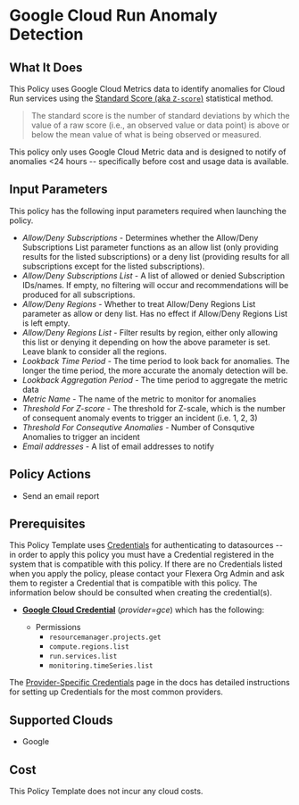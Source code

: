 # Google Cloud Run Anomaly Detection

## What It Does

This Policy uses Google Cloud Metrics data to identify anomalies for Cloud Run services using the [Standard Score (aka `Z-score`)](https://en.wikipedia.org/wiki/Standard_score) statistical method.

> The standard score is the number of standard deviations by which the value of a raw score (i.e., an observed value or data point) is above or below the mean value of what is being observed or measured.

This policy only uses Google Cloud Metric data and is designed to notify of anomalies <24 hours -- specifically before cost and usage data is available.

## Input Parameters

This policy has the following input parameters required when launching the policy.

- *Allow/Deny Subscriptions* - Determines whether the Allow/Deny Subscriptions List parameter functions as an allow list (only providing results for the listed subscriptions) or a deny list (providing results for all subscriptions except for the listed subscriptions).
- *Allow/Deny Subscriptions List* - A list of allowed or denied Subscription IDs/names. If empty, no filtering will occur and recommendations will be produced for all subscriptions.
- *Allow/Deny Regions* - Whether to treat Allow/Deny Regions List parameter as allow or deny list. Has no effect if Allow/Deny Regions List is left empty.
- *Allow/Deny Regions List* - Filter results by region, either only allowing this list or denying it depending on how the above parameter is set. Leave blank to consider all the regions.
- *Lookback Time Period* - The time period to look back for anomalies. The longer the time period, the more accurate the anomaly detection will be.
- *Lookback Aggregation Period* - The time period to aggregate the metric data
- *Metric Name* - The name of the metric to monitor for anomalies
- *Threshold For Z-score* - The threshold for Z-scale, which is the number of consequent anomaly events to trigger an incident (i.e. 1, 2, 3)
- *Threshold For Consequtive Anomalies* - Number of Consqutive Anomalies to trigger an incident
- *Email addresses* - A list of email addresses to notify

## Policy Actions

- Send an email report

## Prerequisites

This Policy Template uses [Credentials](https://docs.flexera.com/flexera/EN/Automation/ManagingCredentialsExternal.htm) for authenticating to datasources -- in order to apply this policy you must have a Credential registered in the system that is compatible with this policy. If there are no Credentials listed when you apply the policy, please contact your Flexera Org Admin and ask them to register a Credential that is compatible with this policy. The information below should be consulted when creating the credential(s).

- [**Google Cloud Credential**](https://docs.flexera.com/flexera/EN/Automation/ProviderCredentials.htm#automationadmin_4083446696_1121577) (*provider=gce*) which has the following:

  - Permissions
    - `resourcemanager.projects.get`
    - `compute.regions.list`
    - `run.services.list`
    - `monitoring.timeSeries.list`

The [Provider-Specific Credentials](https://docs.flexera.com/flexera/EN/Automation/ProviderCredentials.htm) page in the docs has detailed instructions for setting up Credentials for the most common providers.

## Supported Clouds

- Google

## Cost

This Policy Template does not incur any cloud costs.
